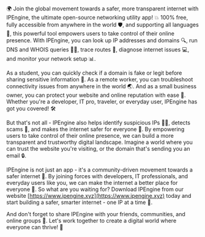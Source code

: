 🌍 Join the global movement towards a safer, more transparent internet with IPEngine, the ultimate open-source networking utility app! 💥 100% free, fully accessible from anywhere in the world 🛡️, and supporting all languages 📖, this powerful tool empowers users to take control of their online presence. With IPEngine, you can look up IP addresses and domains 🔍, run DNS and WHOIS queries 🕵️‍♀️, trace routes 📍, diagnose internet issues 💻, and monitor your network setup 📊.

As a student, you can quickly check if a domain is fake or legit before sharing sensitive information 📝. As a remote worker, you can troubleshoot connectivity issues from anywhere in the world 🌏. And as a small business owner, you can protect your website and online reputation with ease 💸. Whether you're a developer, IT pro, traveler, or everyday user, IPEngine has got you covered! 🛠️

But that's not all - IPEngine also helps identify suspicious IPs 👮‍♀️, detects scams 🚨, and makes the internet safer for everyone 🌟. By empowering users to take control of their online presence, we can build a more transparent and trustworthy digital landscape. Imagine a world where you can trust the website you're visiting, or the domain that's sending you an email 🔒.

IPEngine is not just an app - it's a community-driven movement towards a safer internet 🌈. By joining forces with developers, IT professionals, and everyday users like you, we can make the internet a better place for everyone 🤝. So what are you waiting for? Download IPEngine from our website [https://www.ipengine.xyz](https://www.ipengine.xyz) today and start building a safer, smarter internet - one IP at a time 🔧.

And don't forget to share IPEngine with your friends, communities, and online groups 🤩. Let's work together to create a digital world where everyone can thrive! 💪